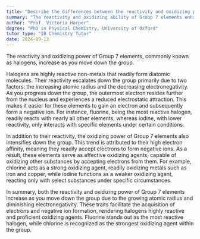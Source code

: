 ```yaml
---
title: "Describe the differences between the reactivity and oxidizing power of Group 7 elements"
summary: "The reactivity and oxidizing ability of Group 7 elements enhance as one moves down the group, indicating a trend of increasing strength in these properties."
author: "Prof. Victoria Harper"
degree: "PhD in Physical Chemistry, University of Oxford"
tutor_type: "IB Chemistry Tutor"
date: 2024-09-13
---
```


The reactivity and oxidizing power of Group 7 elements, commonly known as halogens, increase as you move down the group.

Halogens are highly reactive non-metals that readily form diatomic molecules. Their reactivity escalates down the group primarily due to two factors: the increasing atomic radius and the decreasing electronegativity. As you progress down the group, the outermost electron resides further from the nucleus and experiences a reduced electrostatic attraction. This makes it easier for these elements to gain an electron and subsequently form a negative ion. For instance, fluorine, being the most reactive halogen, readily reacts with nearly all other elements, whereas iodine, with lower reactivity, only interacts with specific elements under certain conditions.

In addition to their reactivity, the oxidizing power of Group 7 elements also intensifies down the group. This trend is attributed to their high electron affinity, meaning they readily accept electrons to form negative ions. As a result, these elements serve as effective oxidizing agents, capable of oxidizing other substances by accepting electrons from them. For example, chlorine acts as a strong oxidizing agent, readily oxidizing metals such as iron and copper, while iodine functions as a weaker oxidizing agent, reacting only with select substances under specific circumstances.

In summary, both the reactivity and oxidizing power of Group 7 elements increase as you move down the group due to the growing atomic radius and diminishing electronegativity. These traits facilitate the acquisition of electrons and negative ion formation, rendering halogens highly reactive and proficient oxidizing agents. Fluorine stands out as the most reactive halogen, while chlorine is recognized as the strongest oxidizing agent within the group.
    